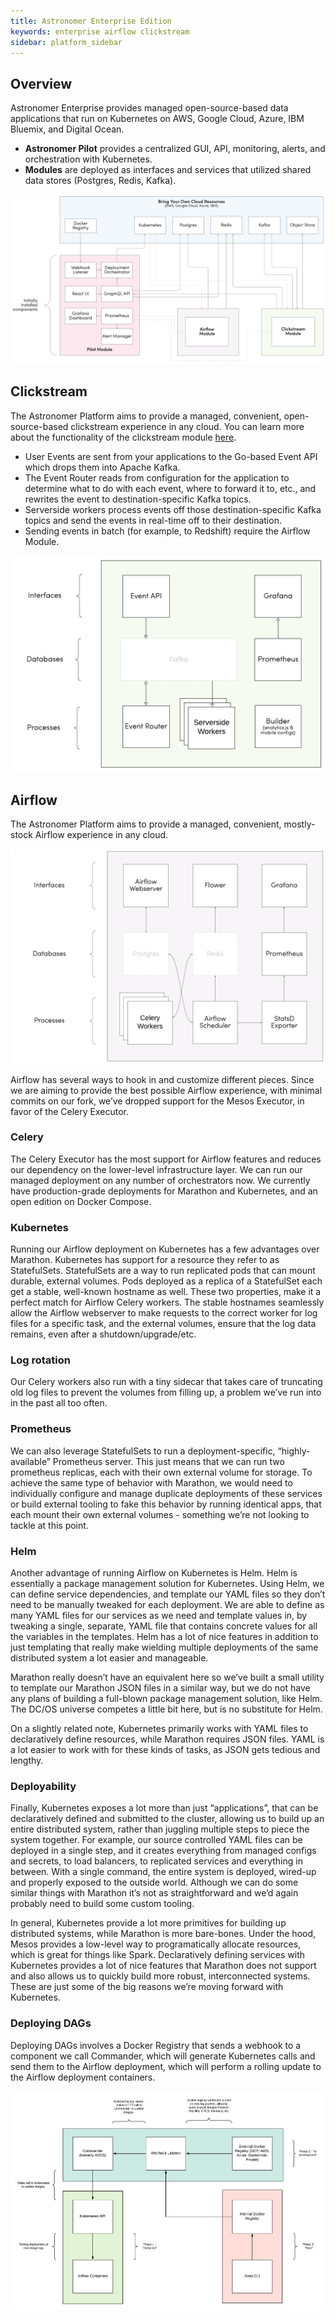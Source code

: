 ```yaml
---
title: Astronomer Enterprise Edition
keywords: enterprise airflow clickstream
sidebar: platform_sidebar
---
```


## Overview

Astronomer Enterprise provides managed open-source-based data applications
that run on Kubernetes on AWS, Google Cloud, Azure, IBM Bluemix,
and Digital Ocean.

* **Astronomer Pilot** provides a centralized GUI, API, monitoring,
alerts, and orchestration with Kubernetes.
* **Modules** are deployed as interfaces and services that utilized
shared data stores (Postgres, Redis, Kafka).

[![Astronomer Enterprise Overview](/images/enterprise/enterprise_overview.png)](/images/enterprise/enterprise_overview_white.png)

## Clickstream

The Astronomer Platform aims to provide a managed, convenient, open-source-based clickstream experience in any cloud. You can learn more about the functionality of the clickstream module [here](/v2/clickstream/overview.html).

* User Events are sent from your applications to the Go-based Event API which drops them into Apache Kafka.
* The Event Router reads from configuration for the application to determine what to do with each event, where to forward it to, etc., and rewrites the event to destination-specific Kafka topics.
* Serverside workers process events off those destination-specific Kafka topics and send the events in real-time off to their destination.
* Sending events in batch (for example, to Redshift) require the Airflow Module.

![Clickstream Open Diagram](/images/enterprise/clickstream_open_diagram.png)

## Airflow

The Astronomer Platform aims to provide a managed, convenient, mostly-stock Airflow experience in any cloud.

![Airflow Open Diagram](/images/enterprise/airflow_open_diagram.png)

 Airflow has several ways to hook in and customize different pieces. Since we are aiming to provide the best possible Airflow experience, with minimal commits on our fork, we’ve dropped support for the Mesos Executor, in favor of the Celery Executor.

### Celery

The Celery Executor has the most support for Airflow features and reduces our dependency on the lower-level infrastructure layer. We can run our managed deployment on any number of orchestrators now. We currently have production-grade deployments for Marathon and Kubernetes, and an open edition on Docker Compose.

### Kubernetes

Running our Airflow deployment on Kubernetes has a few advantages over Marathon. Kubernetes has support for a resource they refer to as StatefulSets. StatefulSets are a way to run replicated pods that can mount durable, external volumes. Pods deployed as a replica of a StatefulSet each get a stable, well-known hostname as well. These two properties, make it a perfect match for Airflow Celery workers. The stable hostnames seamlessly allow the Airflow webserver to make requests to the correct worker for log files for a specific task, and the external volumes, ensure that the log data remains, even after a shutdown/upgrade/etc.

### Log rotation

Our Celery workers also run with a tiny sidecar that takes care of truncating old log files to prevent the volumes from filling up, a problem we’ve run into in the past all too often.

### Prometheus

We can also leverage StatefulSets to run a deployment-specific, “highly-available” Prometheus server. This just means that we can run two prometheus replicas, each with their own external volume for storage.
To achieve the same type of behavior with Marathon, we would need to individually configure and manage duplicate deployments of these services or build external tooling to fake this behavior by running identical apps, that each mount their own external volumes - something we’re not looking to tackle at this point.

### Helm

Another advantage of running Airflow on Kubernetes is Helm. Helm is essentially a package management solution for Kubernetes. Using Helm, we can define service dependencies, and template our YAML files so they don’t need to be manually tweaked for each deployment. We are able to define as many YAML files for our services as we need and template values in, by tweaking a single, separate, YAML file that contains concrete values for all the variables in the templates. Helm has a lot of nice features in addition to just templating that really make wielding multiple deployments of the same distributed system a lot easier and manageable.

Marathon really doesn’t have an equivalent here so we’ve built a small utility to template our Marathon JSON files in a similar way, but we do not have any plans of building a full-blown package management solution, like Helm. The DC/OS universe competes a little bit here, but is no substitute for Helm.

On a slightly related note, Kubernetes primarily works with YAML files to declaratively define resources, while Marathon requires JSON files. YAML is a lot easier to work with for these kinds of tasks, as JSON gets tedious and lengthy.

### Deployability

Finally, Kubernetes exposes a lot more than just “applications”, that can be declaratively defined and submitted to the cluster, allowing us to build up an entire distributed system, rather than juggling multiple steps to piece the system together. For example, our source controlled YAML files can be deployed in a single step, and it creates everything from managed configs and secrets, to load balancers, to replicated services and everything in between. With a single command, the entire system is deployed, wired-up and properly exposed to the outside world. Although we can do some similar things with Marathon it’s not as straightforward and we’d again probably need to build some custom tooling.

In general, Kubernetes provide a lot more primitives for building up distributed systems, while Marathon is more bare-bones. Under the hood, Mesos provides a low-level way to programatically allocate resources, which is great for things like Spark. Declaratively defining services with Kubernetes provides a lot of nice features that Marathon does not support and also allows us to quickly build more robust, interconnected systems. These are just some of the big reasons we’re moving forward with Kubernetes.

### Deploying DAGs

Deploying DAGs involves a Docker Registry that sends a webhook to a component we call Commander, which will generate Kubernetes calls and send them to the Airflow deployment, which will perform a rolling update to the Airflow deployment containers.

![DAG Deployment](/images/enterprise/dag_deployment.png)
